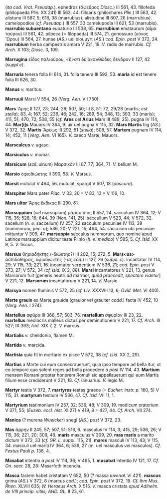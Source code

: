 (*ita cod. Vrat. Pseudap.*). ephedros (ἄφεδρος *Diosc.*) III 561, 43.
fillofeda (philopaeda *Plin.* XX 241) III 563, 44. filloaris
(philochares *Plin.*) III 563, 42. alistune III 587, 5; 616, 38
(marrubius). alistudine III 607, 26 (marrubius). camelopodios (*cf.
Pseudap.*) III 557, 33 camelupodia III 621, 53 (marrubio). **marrubio
subuentano** eupaturio III 538, 65. **marrubium** emataurum (αἷμα
ταύρου) III 561, 42. pilpeca (= filopaeda) III 574, 21. gonossuro (γόνος
Ὥρου) III 564, 27. hunae (*AS.*) uel biouuyrt (*AS.*) *cod. Epin. post*
V 372, 24. **marrubium** herba campestris amara V 221, 19. *V.* radix de
marrubio. *Cf. Arch.* X 103; *Diosc.* 3, 109.

**Marrugina** εἶδος παλιούρου, \<ἔ\>στι δὲ ἀκανθῶδες δένδρον II 127, 42
(*suppl e*).

**Marruria** tenera folia III 614, 31. folia tenera III 592, 53.
**maria** id est tenere folia III 626, 30.

**Manus** *v.* maritus.

**Marruuii** Marsi V 554, 26 (*Verg. Aen.* VII 750).

**Mars** Ἄρης II 127, 23; 244, 28; 507, 50; III 8, 51; 72, 29/28
(martis; *est stella*); 83, 4; 167, 52; 236, 46; 242, 16; 289, 54; 348,
13; 393, 33 (maris); 411, 51; 470, 72; 508, 55 (*cf.* **Ares** uel
**Arius** Mars III 489, 25). pugna IV 114, 44. **Mar[i]s** Mauors IV
364, 9. uir uel pugna V 115, 32. **Mars Martis** tiig (*AS.*) V 372, 32.
**Martis** Ἄρεως III 292, 51 (*stella*); 508, 57. **Martem** pugnam IV
114, 14; 452, 11 (*Verg. Aen.* VI 165). *V.* caeco Marte, Mauors.

**Marscalcus** *v.* agaso.

**Marsiculus** *v.* momar.

**Marsicum** (*scil.* uinum) Μαρσικόν III 87, 77; 364, 71. *V.* bellum
M.

**Marsio** ὀφιοδιώκτης II 390, 58. *V.* Marsus.

**Marsit** mutulat V 464, 56. mutulat, spargit V 507, 18 (*obscura*).

**Marspiter** Mars pater *Plac.* V 33, 20 = V 83, 13 = V 116, 10.

**Mars ultor** Ἄρης ἔκδικος III 290, 61.

**Marsuppium** (*vel* marsupium) μάρσυππος II 557, 24. sacculum IV 364,
12; V 115, 35; 528, 16; 644, 39 (*Non.* 141, 25). saccellum V 523, 44; V
572, 32. sacellum (*h. e.* saccellum) IV 257, 22 sacculum pecuniae IV
113, 39 (nummorum, pec. *a*); 536, 20; V 221, 15; 464, 54. sacculum ubi
pecuniae mittuntur V 309, 47. **marsuppia** sacculus nummorum, quo
nomine apud Latinos marsuppium dicitur teste Plinio (*h. e. medico*) V
585, 5. *Cf. Isid.* XX 9, 5. *V.* fiscus.

**Marsus** θηριοδήκτης (-διώκτης?) III 202, 15; 272, 5. **Mars\<us\>**
ἀσπιδοθήρας, ὀφιοδιώκτης (-ας *cod.*) II 127, 26 (*suppl. c*).
incantator IV 114, 29; V 115, 33; 221, 16. incantator serpentium IV 536,
21; *cod. Epin. post* V 373, 27; V 572, 34 (*cf. Isid.* IX 2, 88).
**Marsi** incantatores V 221, 13. genus Marsorum fuit [generis neutri
*ad* marmor, *quod prae­cedit, spectare videtur*] V 221, 12.
**Marsorum** incantatorum V 221, 14. *V.* Marsio.

**Marsya** nomen fluminis V 572, 25 (*cf. Liv.* XXXVIII 13, 6; *Ovid.
Met.* VI 400).

**Marte grauis** ex Marte grauida (grauior *vel* grauiter *codd.*) facta
IV 452, 10 (*Verg. Aen.* I 274).

**Martellus** σφῦρα III 368, 57; 503, 76. **martellum** σφυρίον III 23,
22. **martellus** mediocris malleus dictus per deminutionem V 221, 17.
*Cf. Arch.* III 527; IX 393; *Isid.* XIX 7, 2. *V.* marcus.

**Martialis** *v.* chelidonia, flamen M.

**Martida** *v.* marcida.

**Martisia** quia fit in mortario ex pisce V 572, 38 (*cf. Isid.* XX 2,
29).

**Martius** a Marte cui eum consecrauerunt, quia ipso tempore ad bella
itur, ut eo tempore quo solent reges ad bella procedere *a post* IV 114,
43. **Martium** mensem Romani propter honorem Romuli sic appellauerunt
qui eum Martis filium esse crediderunt V 221, 18. *Cf.* ianuarius. *V.*
legio M.

**Martyr** testis V 372, 7. **martyres** testes graece (= *Eucher.
instr. p.* 160, 5) V 115, 31. **martyrum** testium IV 536, 47. *Cf.
Isid.* VII 11, 1.

**Martyrium** testimonium IV 257, 32; 536, 48; V 309, 19. modicum
oratorium V 371, 55; (*Euseb. eccl. hist.* XI 27) V 419, 8 = 427, 44.
*Cf. Arch.* VII 274.

**Manica** (? murena *Wuelcker*) snegl (*AS.*) *post* V 372, 23.

**Mas** ἄρρην II 245, 57; 507, 51; 516, 6. masculus IV 114, 3; 415, 29;
536, 26; V 115, 36; 221, 20; 309, 48. **maris** masculus V 309, 20.
**mas maris** a marito dictum V 372, 33 (*cf. GR. L. suppl.* 115, 21).
**mares** masculi IV 113, 43; V 115, 34. masculi uel mariti IV 364, 6;
536, 27 (m. uel masculus *vel* masculos). *Cf. Festus Pauli p.* 136, 4.

**Masabat** intentio *a post* IV 114, 36; V 465, 1. **musabat** intentio
IV 121, 17. *Cf. On. sacr.* 28, 28: Masarfoth incendia.

**Masca** faciem habet cristatam V 652, 50 (? massa *Iuvenal.* VI 421).
**mascus** grima (*AS.*) V 372, 8 (marcus *cod.*); *cod. Epin. post* V
372, 19. *Cf. Ihm Mus. Rhen.* XLVIII 635; *W. Heraeus Arch.* X 515.
*V.* masca cristata *apud Adlhelm. de VIII princip. vitiis; AHD. GL.* II
23, 61.
